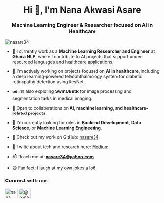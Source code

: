 <h1 align="center">Hi 👋, I'm Nana Akwasi Asare</h1>
<h3 align="center">Machine Learning Engineer & Researcher focused on AI in Healthcare</h3>

<p align="left"> <img src="https://komarev.com/ghpvc/?username=nasare34&label=Profile%20views&color=0e75b6&style=flat" alt="nasare34" /> </p>

- 🔬 I currently work as a **Machine Learning Researcher and Engineer** at **Ghana NLP**, where I contribute to AI projects that support under-resourced languages and healthcare applications.

- 🧠 I'm actively working on projects focused on **AI in healthcare**, including a deep learning-powered teleophthalmology system for diabetic retinopathy detection using ResNet.

- 🖼️ I'm also exploring **SwinUNetR** for image processing and segmentation tasks in medical imaging.

- 🤝 Open to collaborations on **AI, machine learning, and healthcare-related projects**.

- 👀 I'm currently looking for roles in **Backend Development**, **Data Science**, or **Machine Learning Engineering**.

- 💼 Check out my work on GitHub: [nasare34](https://github.com/nasare34?tab=repositories)

- 📝 I write about tech and research here: [Medium](https://medium.com/@nanaasare_72121/bridging-the-gap-unraveling-the-challenges-that-keep-africa-from-the-ai-and-machine-learning-516b1c21dc60?source=social.linkedin)

- 📫 Reach me at: **nasare34@yahoo.com**

- 😄 Fun fact: I laugh at my own jokes a lot!

<h3 align="left">Connect with me:</h3>
<p align="left">
<a href="https://linkedin.com/in/nana akwasi asare" target="blank"><img align="center" src="https://raw.githubusercontent.com/rahuldkjain/github-profile-readme-generator/master/src/images/icons/Social/linked-in-alt.svg" alt="nana akwasi asare" height="30" width="40" /></a>
<a href="https://medium.com/@nana akwasi asare" target="blank"><img align="center" src="https://raw.githubusercontent.com/rahuldkjain/github-profile-readme-generator/master/src/images/icons/Social/medium.svg" alt="@nana akwasi asare" height="30" width="40" /></a>
</p>

